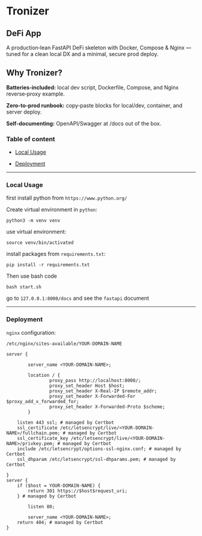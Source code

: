 # Tronizer
## DeFi App
A production‑lean FastAPI DeFi skeleton with Docker, Compose & Nginx — tuned for a clean local DX and a minimal, secure prod deploy.

## Why Tronizer?

**Batteries‑included:** local dev script, Dockerfile, Compose, and Nginx reverse‑proxy example.

**Zero‑to‑prod runbook:** copy‑paste blocks for local/dev, container, and server deploy.

**Self‑documenting:** OpenAPI/Swagger at /docs out of the box.


### Table of content
- [Local Usage](#local-usage)

- [Deployment](#deployment)

-----
<a name="local-usage"/>

### Local Usage
first install python from `https://www.python.org/`

Create virtual environment in `python`:
```commandline
python3 -m venv venv
```
use virtual environment:
```commandline
source venv/bin/activated
```
install packages from `requirements.txt`:
```commandline
pip install -r requirements.txt
```
Then use bash code
```commandline
bash start.sh
```
go to `127.0.0.1:8000/docs` and see the `fastapi` document 

------

<a name="deployment"/>


### Deployment

`nginx` configuration: 

`/etc/nginx/sites-available/YOUR-DOMAIN-NAME`
```nginx
server {

        server_name <YOUR-DOMAIN-NAME>;

        location / {
                proxy_pass http://localhost:8000/;
                proxy_set_header Host $host;
                proxy_set_header X-Real-IP $remote_addr;
                proxy_set_header X-Forwarded-For $proxy_add_x_forwarded_for;
                proxy_set_header X-Forwarded-Proto $scheme;
        }

    listen 443 ssl; # managed by Certbot
    ssl_certificate /etc/letsencrypt/live/<YOUR-DOMAIN-NAME>/fullchain.pem; # managed by Certbot
    ssl_certificate_key /etc/letsencrypt/live/<YOUR-DOMAIN-NAME>/privkey.pem; # managed by Certbot
    include /etc/letsencrypt/options-ssl-nginx.conf; # managed by Certbot
    ssl_dhparam /etc/letsencrypt/ssl-dhparams.pem; # managed by Certbot

}
server {
    if ($host = YOUR-DOMAIN-NAME) {
        return 301 https://$host$request_uri;
    } # managed by Certbot

        listen 80;

        server_name <YOUR-DOMAIN-NAME>;
    return 404; # managed by Certbot
}
```
